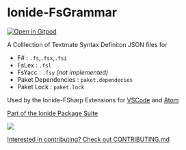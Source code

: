 # Ionide-FsGrammar

[![Open in Gitpod](https://gitpod.io/button/open-in-gitpod.svg)](https://gitpod.io/#https://github.com/ionide/ionide-fsgrammar)

A Colllection of Textmate Syntax Definiton JSON files for

- F# : `.fs`,`.fsx`,`.fsi`
- FsLex : `.fsl`
- FsYacc : `.fsy` _(not implemented)_
- Paket Dependencies : `paket.dependecies`
- Paket Lock : `paket.lock`

Used by the Ionide-FSharp Extensions for [VSCode](https://marketplace.visualstudio.com/items?itemName=Ionide.Ionide-fsharp)
and [Atom](https://atom.io/packages/ionide-fsharp)

[Part of the Ionide Package Suite](https://ionide.io/)

![](http://i.imgur.com/QKTVUzR.gif)

[Interested in contributing? Check out CONTRIBUTING.md](CONTRIBUTING.md)
